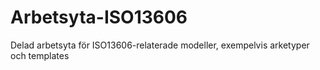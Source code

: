# Arbetsyta-ISO13606
Delad arbetsyta för ISO13606-relaterade modeller, exempelvis arketyper och templates
